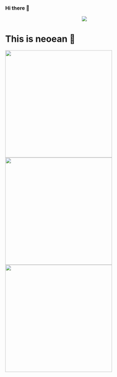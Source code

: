 ### Hi there 👋

<!--
**neoean/neoean** is a ✨ _special_ ✨ repository because its `README.md` (this file) appears on your GitHub profile.

Here are some ideas to get you started:

- 🔭 I’m currently working on ...
- 🌱 I’m currently learning ...
- 👯 I’m looking to collaborate on ...
- 🤔 I’m looking for help with ...
- 💬 Ask me about ...
- 📫 How to reach me: ...
- 😄 Pronouns: ...
- ⚡ Fun fact: ...
-->


<a href="https://github.com/neoean">

  <p align="center">
    <img src="https://github-profile-trophy.vercel.app/?username=neoean&column=7&theme=onedark"/>
  </p>

</a>


# This is neoean 🌝

<img width="340px" src="https://github-readme-stats.vercel.app/api?username=neoean&theme=vue-dark&count_private=true&show_icons=true">
<img width="340px" src="https://github-readme-stats.vercel.app/api/top-langs/?username=neoean&theme=vue-dark&layout=compact">
<img width="340px" src="https://github-readme-stats.vercel.app/api/pin/?username=neoean&repo=neoean&theme=dark">

